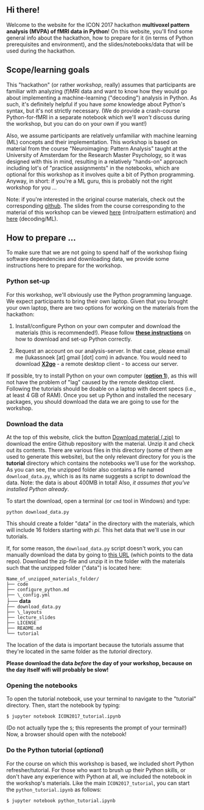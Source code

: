 ## Hi there!
Welcome to the website for the ICON 2017 hackathon **multivoxel pattern analysis (MVPA) of fMRI data in Python**! On this website, you'll find some general info about the hackathon, how to prepare for it (in terms of Python prerequisites and environment), and the slides/notebooks/data that will be used during the hackathon.

## Scope/learning goals
This "hackathon" (or rather *workshop*, really) assumes that participants are familiar with analyzing (f)MRI data and want to know how they would go about implementing a machine-learning ("decoding") analysis in Python. As such, it's definitely helpful if you have *some* knowledge about Python's syntax, but it's not strictly necessary. (We do provide a crash-course Python-for-fMRI in a separate notebook which we'll *won't* discuss during the workshop, but you can do on your own if you want!)

Also, we assume participants are relatively unfamiliar with machine learning (ML) concepts and their implementation. This workshop is based on material from the course "Neuroimaging: Pattern Analysis" taught at the University of Amsterdam for the Research Master Psychology, so it was designed with this in mind, resulting in a relatively "hands-on" approach including lot's of "practice assignments" in the notebooks, which are optional for this workshop as it involves quite a bit of Python programming. Anyway, in short: if you're a ML guru, this is probably not the right workshop for you ... 

Note: if you're interested in the original course materials, check out the corresponding [github](https://github.com/lukassnoek/PatternAnalysis). The slides from the course corresponding to the material of this workshop can be viewed [here](lecture_slides/PatternAnalysis_week_1_intro.pdf) (intro/pattern estimation) and [here](lecture_slides/PatternAnalysis_week_2_decoding.pdf) (decoding/ML).

## How to prepare ...
To make sure that we are not going to spend half of the workshop fixing software dependencies and downloading data, we provide some instructions here to prepare for the workshop. 

### Python set-up
For this workshop, we'll obviously use the Python programming language. We expect participants to bring their own laptop. Given that you brought your own laptop, there are two options for working on the materials from the hackathon:

1. Install/configure Python on your own computer and download the materials (this is recommended!). Please follow **[these instructions](configure_python.md)** on how to download and set-up Python correctly.

2. Request an account on our analysis-server. In that case, please email me (lukassnoek [at] gmail [dot] com) in advance. You would need to download **[X2go](http://wiki.x2go.org/doku.php/doc:installation:x2goclient)** - a remote desktop client - to access our server.

If possible, try to install Python on your own computer (**[option 1](configure_python.md)**), as this will not have the problem of "lag" caused by the remote desktop client. Following the tutorials should be doable on a laptop with decent specs (i.e., at least 4 GB of RAM). Once you set up Python and installed the necesary packages, you should download the data we are going to use for the workshop.

### Download the data
At the top of this website, click the button [Download material (.zip)](https://github.com/lukassnoek/ICON2017/zipball/master) to download the entire Github repository with the material. Unzip it and check out its contents. There are various files in this directory (some of them are used to generate this website), but the only relevant directory for you is the **tutorial** directory which contains the notebooks we'll use for the workshop. As you can see, the unzipped folder also contains a file named `download_data.py`, which is as its name suggests a script to download the data. Note: the data is about 400MB in total! Also, *it assumes that you've installed Python already*.

To start the download, open a terminal (or `cmd` tool in Windows) and type:

`python download_data.py`
  
This should create a folder "data" in the directory with the materials, which will include 16 folders starting with *pi*. This het data that we'll use in our tutorials.
 
If, for some reason, the `download_data.py` script doesn't work, you can manually download the data by going to [this URL](https://surfdrive.surf.nl/files/index.php/s/Iv5tNOAMZTJ0WiS/download) (which points to the data repo). Download the zip-file and unzip it in the folder with the materials such that the unzipped folder ("data") is located here:

`Name_of_unzipped_materials_folder/`  
`├── code`  
`├── configure_python.md`  
`├── \_config.yml`  
├── **data**  
`├── download_data.py`  
`├── \_layouts`  
`├── lecture_slides`  
`├── LICENSE`  
`├── README.md`  
`└── tutorial`  

The location of the data is important because the tutorials assume that they're located in the same folder as the *tutorial* directory.

__Please download the data *before* the day of your workshop, because on the day itself wifi will probably be slow!__

### Opening the notebooks
To open the tutorial notebook, use your terminal to navigate to the "tutorial" directory. Then, start the notebook by typing:

    $ jupyter notebook ICON2017_tutorial.ipynb

(Do not actually type the `$`; this represents the prompt of your terminal!)
Now, a browser should open with the notebook!

### Do the Python tutorial (*optional*)
For the course on which this workshop is based, we included short Python refresher/tutorial. For those who
want to brush up their Python skills, or don't have any experience with Python at all, we included the 
notebook in the workshop's materials. Like the main `ICON2017_tutorial`, you can start the `python_tutorial.ipynb`  as follows:

    $ jupyter notebook python_tutorial.ipynb

